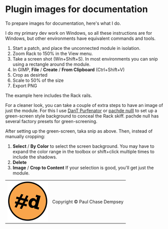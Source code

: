 # Plugin images for documentation

To prepare images for documentation, here's what I do.

I do my primary dev work on Windows, so all these instructions are for Windows, but other environments have equivalent commands and tools.

1. Start a patch, and place the unconnected module in isolation.
1. Zoom Rack to 150% in the View menu.
1. Take a screen shot (Win+Shift+S). In most environments you can snip using a rectangle around the module.
1. In GIMP, **File** / **Create** / **From Clipboard**  (Ctrl+Shift+V)
1. Crop as desirted
1. Scale to 50% of the size
1. Export PNG

The example here includes the Rack rails.

For a cleaner look, you can take a couple of extra steps to have an image of just the module. For this I use [DanT Purfenator](https://library.vcvrack.com/DanTModules/Purfenator) or [pachde nulll](https://library.vcvrack.com/pachde-one/pachde-null) to set up a green-screen style background to conceal the Rack skiff. pachde null has several factory presets for green-screening.

After setting up the green-screen, taka snip as above. Then, instead of manually cropping:

1. **Select** / **By Color** to select the screen background.
   You may have to expand the color range in the toolbox or shift+click multiple times to include the shadows.
1. **Delete**
1. **Image** / **Crop to Content**
   If your selection is good, you'll get just the module.

| | |
|--|--|
| ![pachde (#d) logo](./assets/Logo.svg) | Copyright © Paul Chase Dempsey |
